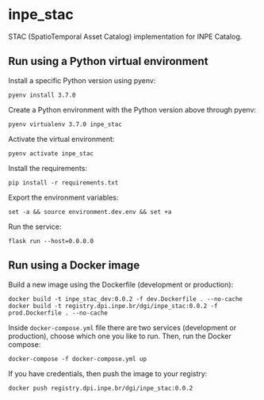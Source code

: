 # inpe_stac

STAC (SpatioTemporal Asset Catalog) implementation for INPE Catalog.


## Run using a Python virtual environment

Install a specific Python version using pyenv:

```
pyenv install 3.7.0
```

Create a Python environment with the Python version above through pyenv:

```
pyenv virtualenv 3.7.0 inpe_stac
```

Activate the virtual environment:

```
pyenv activate inpe_stac
```

Install the requirements:

```
pip install -r requirements.txt
```

Export the environment variables:

```
set -a && source environment.dev.env && set +a
```

Run the service:

```
flask run --host=0.0.0.0
```


## Run using a Docker image

Build a new image using the Dockerfile (development or production):

```
docker build -t inpe_stac_dev:0.0.2 -f dev.Dockerfile . --no-cache
docker build -t registry.dpi.inpe.br/dgi/inpe_stac:0.0.2 -f prod.Dockerfile . --no-cache
```

Inside `docker-compose.yml` file there are two services (development or production), choose which one you like to run. Then, run the Docker compose:

```
docker-compose -f docker-compose.yml up
```

If you have credentials, then push the image to your registry:

```
docker push registry.dpi.inpe.br/dgi/inpe_stac:0.0.2
```
